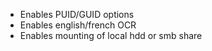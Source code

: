 - Enables PUID/GUID options
- Enables english/french OCR
- Enables mounting of local hdd or smb share
